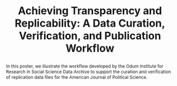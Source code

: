 ---
abstract: In this poster, we illustrate the workflow developed by the Odum Institute
  for Research in Social Science Data Archive to support the curation and verification
  of replication data files for the American Journal of Political Science.
creators:
- Lafferty-Hess, Sophia
- Christian, Thu-Mai
date: null
document_url: https://services.phaidra.univie.ac.at/api/object/o:429580/download
grand_parent: iPRES
institutions: []
keywords:
- data curation
- data quality
- replication
- verification
landing_page_url: https://phaidra.univie.ac.at/o:429580
language: eng
layout: publication
license: CC BY 4.0 International
notes_url: null
parent: iPRES 2015
presentation_url: null
publication_type: poster
size: 411511
source_name: iPRES
title: 'Achieving Transparency and Replicability: A Data Curation, Verification, and
  Publication Workflow'
year: 2015
---